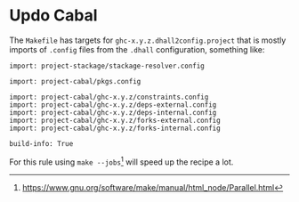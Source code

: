 # Updo Cabal

The `Makefile` has targets for `ghc-x.y.z.dhall2config.project` that is mostly
imports of `.config` files from the `.dhall` configuration, something like:

```
import: project-stackage/stackage-resolver.config

import: project-cabal/pkgs.config

import: project-cabal/ghc-x.y.z/constraints.config
import: project-cabal/ghc-x.y.z/deps-external.config
import: project-cabal/ghc-x.y.z/deps-internal.config
import: project-cabal/ghc-x.y.z/forks-external.config
import: project-cabal/ghc-x.y.z/forks-internal.config

build-info: True
```

For this rule using `make --jobs`[^parallel-make] will speed up the recipe a
lot.

[^parallel-make]: https://www.gnu.org/software/make/manual/html_node/Parallel.html